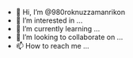 - 👋 Hi, I’m @980roknuzzamanrikon
- 👀 I’m interested in ...
- 🌱 I’m currently learning ...
- 💞️ I’m looking to collaborate on ...
- 📫 How to reach me ...

<!---
980roknuzzamanrikon/980roknuzzamanrikon is a ✨ special ✨ repository because its `README.md` (this file) appears on your GitHub profile.
You can click the Preview link to take a look at your changes.
--->
